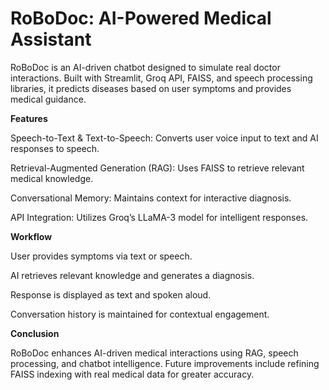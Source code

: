 <h1>RoBoDoc: AI-Powered Medical Assistant</h1>

RoBoDoc is an AI-driven chatbot designed to simulate real doctor interactions. Built with Streamlit, Groq API, FAISS, and speech processing libraries, it predicts diseases based on user symptoms and provides medical guidance.

<b>Features</b>

Speech-to-Text & Text-to-Speech: Converts user voice input to text and AI responses to speech.

Retrieval-Augmented Generation (RAG): Uses FAISS to retrieve relevant medical knowledge.

Conversational Memory: Maintains context for interactive diagnosis.

API Integration: Utilizes Groq’s LLaMA-3 model for intelligent responses.

<b>Workflow</b>

User provides symptoms via text or speech.

AI retrieves relevant knowledge and generates a diagnosis.

Response is displayed as text and spoken aloud.

Conversation history is maintained for contextual engagement.

<b>Conclusion</b>

RoBoDoc enhances AI-driven medical interactions using RAG, speech processing, and chatbot intelligence. Future improvements include refining FAISS indexing with real medical data for greater accuracy.
